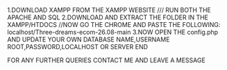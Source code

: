 1.DOWNLOAD XAMPP FROM THE XAMPP WEBSITE 
/// RUN BOTH THE APACHE AND SQL
2.DOWNLOAD AND EXTRACT THE FOLDER IN THE XAMPP/HTDOCS
//NOW GO THE CHROME AND PASTE THE FOLLOWING: localhost/Three-dreams-ecom-26.08-main
3.NOW OPEN THE config.php AND UPDATE YOUR OWN DATABASE NAME,USERNAME ROOT,PASSWORD,LOCALHOST OR SERVER
END 

FOR ANY FURTHER QUERIES CONTACT ME AND LEAVE A MESSAGE 
